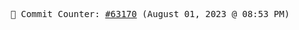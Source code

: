 <p align="center">
    <samp>
        📮 Commit Counter: <a href="https://github.com/Javascript-void0/Javascript-void0/commits/main">#63170</a> (August 01, 2023 @ 08:53 PM)
    </samp>
</p>